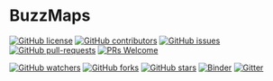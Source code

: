 # BuzzMaps
[![GitHub license](https://img.shields.io/github/license/Krishnaa-tech/BuzzMaps)](https://github.com/Krishnaa-tech/BuzzMaps/blob/main/LICENSE)
[![GitHub contributors](https://img.shields.io/github/contributors/Krishnaa-tech/BuzzMaps.svg)](https://GitHub.com/Krishnaa-tech/BuzzMaps/graphs/contributors/)
[![GitHub issues](https://img.shields.io/github/issues/Krishnaa-tech/BuzzMaps.svg)](https://GitHub.com/Krishnaa-tech/BuzzMaps/issues/)
[![GitHub pull-requests](https://img.shields.io/github/issues-pr/Krishnaa-tech/BuzzMaps.svg)](https://GitHub.com/Krishnaa-tech/BuzzMaps/pulls/)
[![PRs Welcome](https://img.shields.io/badge/PRs-welcome-brightgreen.svg?style=flat-square)](http://makeapullrequest.com)

[![GitHub watchers](https://img.shields.io/github/watchers/Krishnaa-tech/BuzzMaps.svg?style=social&label=Watch)](https://GitHub.com/Krishnaa-tech/BuzzMaps/watchers/)
[![GitHub forks](https://img.shields.io/github/forks/Krishnaa-tech/BuzzMaps.svg?style=social&label=Fork)](https://GitHub.com/Krishnaa-tech/BuzzMaps/network/)
[![GitHub stars](https://img.shields.io/github/stars/Krishnaa-tech/BuzzMaps.svg?style=social&label=Star)](https://GitHub.com/Krishnaa-tech/BuzzMaps/stargazers/)
[![Binder](https://mybinder.org/badge_logo.svg)](https://mybinder.org/v2/gh/Krishnaa-tech/BuzzMaps/HEAD)
[![Gitter](https://badges.gitter.im/Krishnaa-tech/BuzzMaps.svg)](https://gitter.im/Krishnaa-tech/BuzzMaps?utm_source=badge&utm_medium=badge&utm_campaign=pr-badge)
